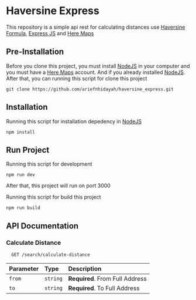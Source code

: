 # Haversine Express
This repository is a simple api rest for calculating distances use [Haversine Formula](https://en.wikipedia.org/wiki/Haversine_formula), [Express JS](https://expressjs.com/) and [Here Maps](https://www.here.com/)

## Pre-Installation
Before you clone this project, you must install [NodeJS](https://nodejs.org/en/) in your computer and you must have a [Here Maps](https://www.here.com/) account. And if you already installed [NodeJS](https://nodejs.org/en/). After that, you can running this script for clone this project
```
git clone https://github.com/ariefnhidayah/haversine_express.git
```
## Installation
Running this script for installation depedency in [NodeJS](https://nodejs.org/en/)
```
npm install
```
## Run Project
Running this script for development
```
npm run dev
```
After that, this project will run on port 3000

Running this script for build this project
```
npm run build
```
## API Documentation
### Calculate Distance
```http
  GET /search/calculate-distance
```

| Parameter | Type     | Description                |
| :-------- | :------- | :------------------------- |
| `from` | `string` | **Required**. From Full Address |
| `to` | `string` | **Required**. To Full Address |

